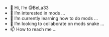 - 👋 Hi, I’m @BeLa33
- 👀 I’m interested in mods  ...
- 🌱 I’m currently learning how to do mods ...
- 💞️ I’m looking to collaborate on mods snake ...
- 📫 How to reach me ...

<!---
BeLa33/BeLa33 is a ✨ special ✨ repository because its `README.md` (this file) appears on your GitHub profile.
You can click the Preview link to take a look at your changes.
--->
